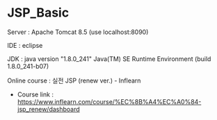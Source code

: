 # JSP_Basic

Server : Apache Tomcat 8.5 (use localhost:8090)

IDE : eclipse

JDK : java version "1.8.0_241" Java(TM) SE Runtime Environment (build 1.8.0_241-b07)

Online course : 실전 JSP (renew ver.) - Inflearn

  - Course link : https://www.inflearn.com/course/%EC%8B%A4%EC%A0%84-jsp_renew/dashboard
